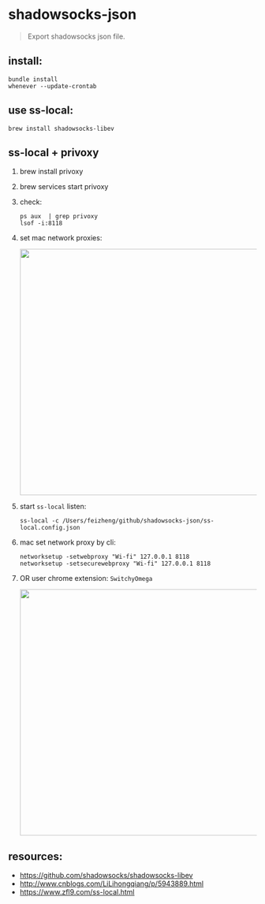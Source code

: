 # shadowsocks-json
> Export shadowsocks json file.

## install:
```shell
bundle install
whenever --update-crontab
```

## use ss-local:
```shell
brew install shadowsocks-libev
```

## ss-local + privoxy
1. brew install privoxy
2. brew services start privoxy
3. check:
    ```shell
    ps aux  | grep privoxy
    lsof -i:8118
    ```
4. set mac network proxies:
    
    <img width="500" src="https://ws2.sinaimg.cn/large/006tKfTcgy1g12t47c72hj30us0hugom.jpg" />
    
5. start `ss-local` listen:
    ```shell
    ss-local -c /Users/feizheng/github/shadowsocks-json/ss-local.config.json
    ```
    
6. mac set network proxy by cli:
    ```shell
    networksetup -setwebproxy "Wi-fi" 127.0.0.1 8118
    networksetup -setsecurewebproxy "Wi-fi" 127.0.0.1 8118
    ```
    
7. OR user chrome extension: `SwitchyOmega`

    <img width="500" src="https://ws2.sinaimg.cn/large/006tKfTcgy1g12u48l691j31w20o0gqf.jpg"/>


## resources:
- https://github.com/shadowsocks/shadowsocks-libev
- http://www.cnblogs.com/LiLihongqiang/p/5943889.html
- https://www.zfl9.com/ss-local.html
